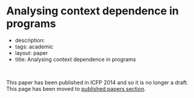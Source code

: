 # Analysing context dependence in programs


 - description: 
 - tags: academic
 - layout: paper
 - title: Analysing context dependence in programs

<br />

This paper has been published in ICFP 2014 and so it is no longer a draft.
This page has been moved to [published papers section](../../papers/structural/).